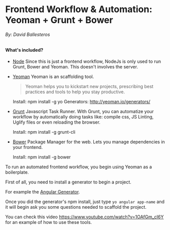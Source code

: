 # Frontend Workflow & Automation: Yeoman + Grunt + Bower
###### By: David Ballesteros

#### What's included?

 * [Node](https://nodejs.org/)
 	Since this is just a frontend workflow, NodeJs is only used to run Grunt, Bower and Yeoman.
 	This doesn't involves the server.

 * [Yeoman](http://yeoman.io/)
	Yeoman is an scaffolding tool.
	> Yeoman helps you to kickstart new projects, prescribing best practices and tools to help you stay productive.

	Install: npm install -g yo
	Generators: http://yeoman.io/generators/

 * [Grunt](http://gruntjs.com/)
	Javascript Task Runner. With Grunt, you can automatize your workflow by automatically doing tasks like: compile css, JS Linting, Uglify files or even reloading the browser.


 	Install: npm install -g grunt-cli

 * [Bower](http://bower.io/)
	Package Manager for the web.
	Lets you manage dependencies in your frontend.


	Install: npm install -g bower


To run an automated frontend workflow, you begin using Yeoman as a boilerplate.

First of all, you need to install a generator to begin a project.

For example the [Angular Generator](https://github.com/yeoman/generator-angular).

Once you did the generator's npm install, just type ```yo angular app-name``` and it will begin ask you some questions needed to scaffold the project.

You can check this video https://www.youtube.com/watch?v=1OAfGm_cI6Y for an example of how to use these tools.
